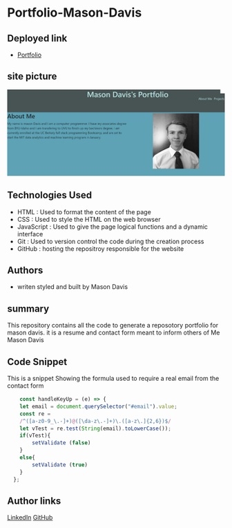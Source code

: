 # Portfolio-Mason-Davis


## Deployed link
* [Portfolio]()

## site picture
![site](port-pic.png)



## Technologies Used
- HTML : Used to format the content of the page
- CSS : Used to style the HTML on the web browser
- JavaScript : Used to give the page logical functions and a dynamic interface
- Git : Used to version control the code during the creation process
- GitHub : hosting the repositroy responsible for the website

## Authors
- writen styled and built by Mason Davis

## summary
This repository contains all the code to generate a reposotory portfolio for mason davis. it is a resume and contact form meant to inform others of Me Mason Davis 

## Code Snippet
This is a snippet Showing the formula used to require a real email from the contact form

```javaScript
    const handleKeyUp = (e) => {
    let email = document.querySelector("#email").value;
    const re =
    /^([a-z0-9_\.-]+)@([\da-z\.-]+)\.([a-z\.]{2,6})$/
    let vTest = re.test(String(email).toLowerCase());
    if(vTest){
        setValidate (false)
    }
    else{
        setValidate (true)
    }
  }; 
```


## Author links
[LinkedIn](https://www.linkedin.com/in/davis-mason-t/)
[GitHub](https://github.com/Md7113)